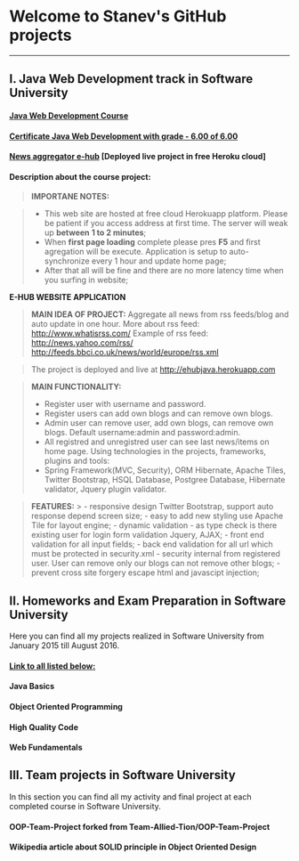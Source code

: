 **Welcome to Stanev's GitHub projects**
=====================================
-----------------------------------
I. Java Web Development track in Software University
---------------------------------
#### <i class="icon-hdd"></i>[Java Web Development Course](https://softuni.bg/trainings/1284/java-web-development-january-2016)
#### <i class="icon-file"></i>[Certificate Java Web Development  with grade - 6.00 of 6.00](https://softuni.bg/certificates/details/8941/c55040f0)
#### <i class="icon-upload"></i> [News aggregator e-hub](https://softuni.bg/trainings/1284/java-web-development-january-2016)  [Deployed live project in free Heroku cloud]
#### <i class="icon-pencil"></i> Description about the course project:
> **IMPORTANE NOTES:**

> - This web site are hosted at free cloud Herokuapp platform. Please be patient if you access address at first time. The server will weak up **between** **1 to 2 minutes**;
> - When **first page loading** complete please pres **F5** and first agregation will be execute. Application is setup to auto-synchronize every 1 hour and update home page;
> - After that all will be fine and there are no more latency time when you surfing in website; 

 **E-HUB WEBSITE APPLICATION**
 
>**MAIN IDEA OF PROJECT:**
>Aggregate all news from rss feeds/blog and auto update in one hour.
>More about rss feed: http://www.whatisrss.com/
>Example of rss feed: 
>http://news.yahoo.com/rss/
>http://feeds.bbci.co.uk/news/world/europe/rss.xml

  >The project is deployed and live at http://ehubjava.herokuapp.com

>**MAIN FUNCTIONALITY:**
>- Register user with username and password.
>- Register users can add own blogs and can remove own blogs. 
>- Admin user can remove user, add own blogs, can remove own blogs. Default username:admin and password:admin.
>- All registred and unregistred user can see last news/items on home page.
>Using technologies in the projects, frameworks, plugins and tools:
>- Spring Framework(MVC, Security), ORM Hibernate, Apache Tiles, Twitter Bootstrap, HSQL Database, Postgree Database, Hibernate validator, Jquery plugin validator.
  
  >**FEATURES:** 
    >
    - responsive design Twitter Bootstrap, support auto response depend screen size;
    - easy to add new styling  use Apache Tile for layout engine;
    - dynamic validation - as type check is there existing user for login form validation Jquery, AJAX;
    - front end validation for all input fields;
    - back end validation for all url which must be protected in security.xml
    - security  internal from registered user. User can remove only our blogs can not remove other blogs;
    - prevent cross site forgery escape html and javascipt injection;


II. Homeworks and Exam Preparation in Software University
---------------------------------
Here you can find all my projects realized in Software University from January 2015 till August 2016.

#### <i class="icon-hdd"></i>[Link to all listed below:](https://github.com/donstany/ExamsAndHomework)
#### <i class="icon-folder-open"></i> **Java Basics**
#### <i class="icon-folder-open"></i> **Object Oriented Programming**
#### <i class="icon-folder-open"></i> **High Quality Code**
#### <i class="icon-folder-open"></i>**Web Fundamentals**

III. Team projects  in Software University
---------------------------------
In this section you can find all my activity and final project at each completed course in Software University.

#### <i class="icon-file"></i>**OOP-Team-Project forked from Team-Allied-Tion/OOP-Team-Project**
#### <i class="icon-file"></i>**Wikipedia article about SOLID principle in Object Oriented Design**

